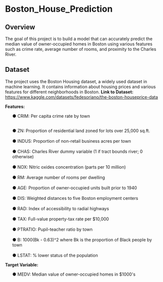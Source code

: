 # Boston_House_Prediction

## Overview

The goal of this project is to build a model that can accurately predict the median value of owner-occupied homes in Boston using various features such as crime rate, average number of rooms, and proximity to the Charles River.

## Dataset

The project uses the Boston Housing dataset, a widely used dataset in machine learning. It contains information about housing prices and various features for different neighborhoods in Boston.
**Link to Dataset:** 
https://www.kaggle.com/datasets/fedesoriano/the-boston-houseprice-data

**Features:**

<ul dir="auto">
● CRIM: Per capita crime rate by town

<br>● ZN: Proportion of residential land zoned for lots over 25,000 sq.ft.</br>
<br>● INDUS: Proportion of non-retail business acres per town</br>
<br>● CHAS: Charles River dummy variable (1 if tract bounds river; 0 otherwise)</br>
<br>● NOX: Nitric oxides concentration (parts per 10 million)</br>
<br>● RM: Average number of rooms per dwelling</br>
<br>● AGE: Proportion of owner-occupied units built prior to 1940</br>
<br>● DIS: Weighted distances to five Boston employment centers</br>
<br>● RAD: Index of accessibility to radial highways</br>
<br>● TAX: Full-value property-tax rate per $10,000</br>
<br>● PTRATIO: Pupil-teacher ratio by town</br>
<br>● B: 1000(Bk - 0.63)^2 where Bk is the proportion of Black people by town</br>
<br>● LSTAT: % lower status of the population</br>
</ul>

**Target Variable:**

<ul dir="auto">
● MEDV: Median value of owner-occupied homes in $1000's
</ul>
